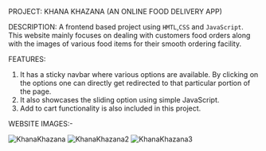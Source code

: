 PROJECT: KHANA KHAZANA (AN ONLINE FOOD DELIVERY APP)

DESCRIPTION: A frontend based project using `HMTL`,`CSS` and `JavaScript`. This website mainly focuses on dealing with customers food orders along with the images of various food items for their smooth ordering facility.

FEATURES:
1. It has a sticky navbar where various options are available. By clicking on the options one can directly get redirected to that particular portion of the page.
2. It also showcases the sliding option using simple JavaScript.
3. Add to cart functionality is also included in this project.


WEBSITE IMAGES:-

![KhanaKhazana](https://github.com/chirasbanikagt2000/KhanaKhazana/assets/165468003/2cc7452a-d613-42ec-a524-ab3141f02378)
![KhanaKhazana2](https://github.com/chirasbanikagt2000/KhanaKhazana/assets/165468003/33bf7cf7-482a-4290-95a7-f4cdb929310a)
![KhanaKhazana3](https://github.com/chirasbanikagt2000/KhanaKhazana/assets/165468003/d34d2e9e-1b0d-4f7d-bbcc-36a7095c5b6c)




   

